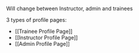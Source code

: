 Will change between Instructor, admin and trainees

3 types of profile pages:
- [[Trainee Profile Page]]
- [[Instructor Profile Page]]
- [[Admin Profile Page]]
